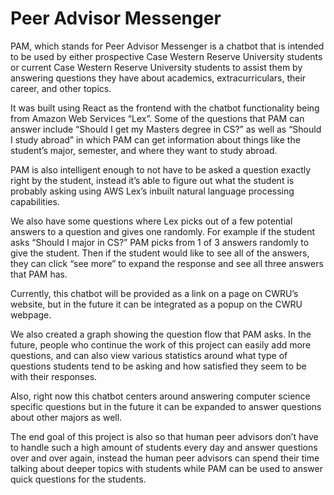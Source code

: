 # Peer Advisor Messenger

PAM, which stands for Peer Advisor Messenger is a chatbot that is intended to be used by either prospective Case Western Reserve University students or current Case Western Reserve University students to assist them by answering questions they have about academics, extracurriculars, their career, and other topics. 

It was built using React as the frontend with the chatbot functionality being from Amazon Web Services “Lex”. Some of the questions that PAM can answer include “Should I get my Masters degree in CS?” as well as “Should I study abroad” in which PAM can get information about things like the student’s major, semester, and where they want to study abroad. 

PAM is also intelligent enough to not have to be asked a question exactly right by the student, instead it’s able to figure out what the student is probably asking using AWS Lex’s inbuilt natural language processing capabilities. 

We also have some questions where Lex picks out of a few potential answers to a question and gives one randomly. For example if the student asks “Should I major in CS?” PAM picks from 1 of 3 answers randomly to give the student. Then if the student would like to see all of the answers, they can click “see more” to expand the response and see all three answers that PAM has. 

Currently, this chatbot will be provided as a link on a page on CWRU’s website, but in the future it can be integrated as a popup on the CWRU webpage. 

We also created a graph showing the question flow that PAM asks. In the future, people who continue the work of this project can easily add more questions, and can also view various statistics around what type of questions students tend to be asking and how satisfied they seem to be with their responses.

Also, right now this chatbot centers around answering computer science specific questions but in the future it can be expanded to answer questions about other majors as well. 

The end goal of this project is also so that human peer advisors don’t have to handle such a high amount of students every day and answer questions over and over again, instead the human peer advisors can spend their time talking about deeper topics with students while PAM can be used to answer quick questions for the students. 
